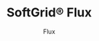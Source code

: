 ---
title: "SoftGrid® Flux"
image_primary: "img/Arktura-SoftGrid-Flux-Ceiling-Feature-Image-v1.png"
image_secondary: "img/Arktura-SoftGrid-Flux-BWB-St-Louis-Park-MN_WEB_1-scaled.jpg"
description: "Flux%u2019s%20acoustic%20ceiling%20modules%20create%20a%20geometric%20abstract%20shape%2C%20thanks%20to%20its%20interweaving%20network%20of%20panels%20made%20of%20Soft%20Sound%AE%20material%20that%20provides%20acoustic%20support%20where%20you%20need%20it.%20These%20intricate%20modules%20can%20connect%20together%20to%20provide%20acoustic%20comfort%20to%20an%20entire%20room%20or%20be%20used%20separately%20for%20a%20more%20focused%20design."
designer: "Arktura"
subtitle: "Flux"
href: "https://arktura.com/product/softgrid-flux/"
tags: 
  - "arktura"
  - "Acoustic"
  - "Ceiling Baffles"
  - "ceiling-clouds"
category: "ceiling-clouds"
manufacturer: "Arktura"
slug: "/manufacturers/arktura/ceiling-clouds/arktura-soft-grid-flux"
---